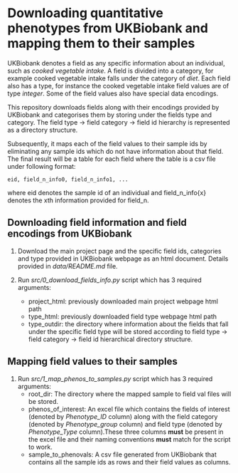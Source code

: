 # Downloading quantitative phenotypes from UKBiobank and mapping them to their samples

UKBiobank denotes a field as any specific information about an individual, such as *cooked vegetable intake*. A field is divided into a category, for example cooked vegetable intake falls under the category of *diet*. Each field also has a type, for instance the cooked vegetable intake field values are of type *integer*. Some of the field values also have special data encodings.


This repository downloads fields along with their encodings provided by UKBiobank and categorises them by storing under the fields type and category. The field type -> field category -> field id hierarchy is represented as a directory structure. 


Subsequently, it maps each of the field values to their sample ids by eliminating any sample ids which do not have information about that field. The final result will be a table for each field where the table is a csv file under following format:

```
eid, field_n_info0, field_n_info1, ...
```

where eid denotes the sample id of an individual and field_n_info{x} denotes the xth information provided for field_n.

## Downloading field information and field encodings from UKBiobank

1. Download the main project page and the specific field ids, categories and type provided in UKBiobank webpage as an html document. Details provided in *data/README.md* file.

2. Run *src/0_download_fields_info.py* script which has 3 required arguments:
    - project_html: previously downloaded main project webpage html path
    - type_html: previously downloaded field type webpage html path
    - type_outdir: the directory where information about the fields that fall under the specific field type will be stored according to field type -> field category -> field id hierarchical directory structure.

## Mapping field values to their samples

1. Run *src/1_map_phenos_to_samples.py* script which has 3 required arguments:
    - root_dir: The directory where the mapped sample to field val files will be stored.
    - phenos_of_interest: An excel file which contains the fields of interest (denoted by *Phenotype_ID* column) along with the field category (denoted by *Phenotype_group* column) and field type (denoted by *Phenotype_Type* column).These three columns **must** be present in the excel file and their naming conventions **must** match for the script to work.
    - sample_to_phenovals: A csv file generated from UKBiobank that contains all the sample ids as rows and their field values as columns.
